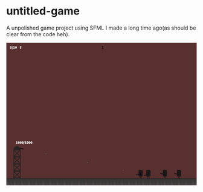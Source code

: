 # untitled-game

A unpolished game project using SFML I made a long time ago(as should be clear from the code heh).

![Screenshot](sc1.png)
